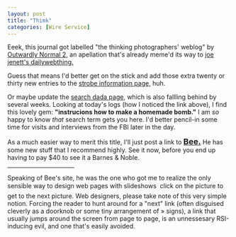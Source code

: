 ```yaml
---
layout: post
title: "Thimk"
categories: [Wire Service]
---
```

Eeek, this journal got labelled "the thinking photographers' weblog" by <a href="http://radio.weblogs.com/0100278/2003/05/06.html#a465">Outwardly Normal 2,</a> an apellation that's already meme'd its way to <a title="joe jenett's dailywebthing" href="http://bulltown.com/radio/categories/dailywebthing/">joe jenett's dailywebthing.</a>

Guess that means I'd better get on the stick and add those extra twenty or thirty new entries to the <a href="/photo/strobeVolts.html">strobe information page,</a> huh.

Or maybe update the <a href="/searches.html">search dada page,</a> which is also fallling behind by several weeks. Looking at today's logs (how I noticed the link above), I find this lovely gem: <b>"instrucions how to make a homemade bomb."</b> I am <i>so</i> happy to know <i>that</i> search term gets you here. I'd better pencil-in some time for visits and interviews from the FBI later in the day.

As a much easier way to merit this title, I'll just post a link to <a href="http://www.beeflowers.com/"><font size="+1"><b>Bee.</b></font></a> He has some new stuff that I recommend highly. See it now, before you end up having to pay $40 to see it a Barnes &amp; Noble.

<hr width="30%" align="center" height="1">

Speaking of Bee's site, he was the one who got me to realize the only sensible way to design web pages with slideshows &#151; click on the picture to get to the next picture. Web designers, please take note of this very simple notion. Forcing the reader to hunt around for a "next" link (often disguised cleverly as a doorknob or some tiny arrangement of &raquo; signs), a link that usually jumps around the screen from page to page, is an unnessesary RSI-inducing evil, and one that's easily avoided.
